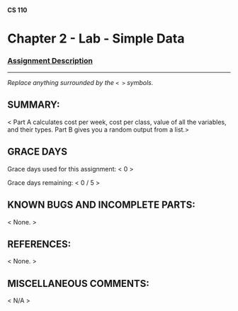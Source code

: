 #### CS 110
# Chapter 2 - Lab - Simple Data

### [Assignment Description](https://docs.google.com/document/d/1FEJtyCAl-Vev8L4LBngNbdDVhudky6W-SqmpRh4ngTI/edit?usp=sharing)

***

_Replace anything surrounded by the `< >` symbols._

## SUMMARY:
 < Part A calculates cost per week, cost per class, value of all the variables, and their types. Part B gives you a random output from a list.>

## GRACE DAYS
Grace days used for this assignment: < 0 >

Grace days remaining: < 0 / 5 >

## KNOWN BUGS AND INCOMPLETE PARTS:
 < None. >

## REFERENCES:
 < None. >

## MISCELLANEOUS COMMENTS:
 < N/A >
